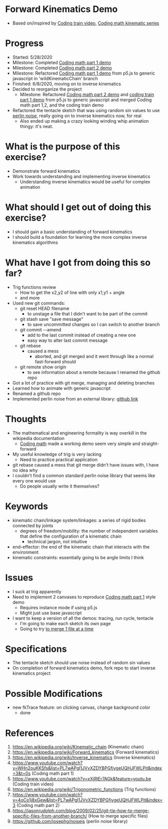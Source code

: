 # Forward Kinematics Demo
* Based on/inspired by [Coding train video][5], [Coding math kinematic series][4]

# Progress
* Started: 5/28/2020
* Milestone: Completed [Coding math part 1 demo][4]
* Milestone: Completed [Coding math part 2 demo][7]
* Milestone: Refactored [Coding math part 1 demo][4] from p5.js to generic javascript in 'wildKinematicChain' branch
* Finished: 6/8/2020, moving on to inverse kinematics
* Decided to reorganize the project 
    * Milestone: Refactored [Coding math part 2 demo][7] and [coding train part 1 demo][5] from p5.js to generic javascript and merged Coding math part 1,2, and the coding train demo
* Refactored the tentacle sketch that was using random sin values to use [perlin noise][9], really going on to inverse kinematics now, for real
    * Also ended up making a crazy looking winding whip animation thingy: it's neat.

# What is the purpose of this exercise?
* Demonstrate forward kinematics
* Work towards understanding and implementing inverse kinematics
    * Understanding inverse kinematics would be useful for complex animation 

# What should I get out of doing this exercise?
* I should gain a basic understanding of forward kinematics
* I should build a foundation for learning the more complex inverse kinematics algorithms

# What have I got from doing this so far?
* Trig functions review
    * How to get the x2,y2 of line with only x1,y1 + angle
    * and more
* Used new git commands: 
    * git reset HEAD filename
        * to unstage a file that I didn't want to be part of the commit
    * git stash save "save message"
        * to save uncommitted changes so I can switch to another branch
    * git commit --amend 
        * add to the last commit instead of creating a new one
        * easy way to alter last commit message
    * git rebase
        * caused a mess
            * aborted, and git merged and it went through like a normal fast-forward should
    * git remote show origin
        * to see information about a remote because I renamed the github repo
* Got a lot of practice with git merge, managing and deleting branches
* Learned how to animate with generic javascript
* Renamed a github repo
* Implemented perlin noise from an external library: [github link][9]

# Thoughts
* The mathematical and engineering formality is way overkill in the wikipedia documentation
    * [Coding math][4] made a working demo seem very simple and straight-forward
* My useful knowledge of trig is very lacking
    * Need to practice practical application
* git rebase caused a mess that git merge didn't have issues with, I have no idea why
* I couldn't find a common standard perlin noise library that seems like every one would use
    * Do people usually write it themselves?

# Keywords
* kinematic chain/linkage system/linkages: a series of rigid bodies connected by joints
    * degrees of freedom/mobility: the number of independent variables that define the configuration of a kinematic chain 
        * technical jargon, not intuitive 
* end-effector: the end of the kinematic chain that interacts with the environment
* kinematic constraints: essentially going to be angle limits I think

# Issues
* I suck at trig apparently
* Need to implement 2 canvases to reproduce [Coding math part 1][4] style demo
    * Requires instance mode if using p5.js
    * Might just use base javascript
* I want to keep a version of all the demos: tracing, run cycle, tentacle
    * I'm going to make each sketch its own page
    * Going to try [to merge 1 file at a time][8]

# Specifications
* The tentacle sketch should use noise instead of random sin values
* On completion of forward kinematics demo, fork repo to start inverse kinematics project

# Possible Modifications
* new fkTrace feature: on clicking canvas, change background color
    * done


# References
1. <https://en.wikipedia.org/wiki/Kinematic_chain> (Kinematic chain)
2. <https://en.wikipedia.org/wiki/Forward_kinematics> (Forward kinematics)
3. <https://en.wikipedia.org/wiki/Inverse_kinematics> (Inverse kinematics)
4. <https://www.youtube.com/watch?v=WHn2ouKKSfs&list=PL7wAPgl1JVvXZDYBPGfjvgeUQHJFWLPit&index=3&t=0s> (Coding math part 1)
5. <https://www.youtube.com/watch?v=xXjRlEr7AGk&feature=youtu.be> (Coding train video)
6. <https://en.wikipedia.org/wiki/Trigonometric_functions> (Trig functions)
7. <https://www.youtube.com/watch?v=4oCo1j8xGew&list=PL7wAPgl1JVvXZDYBPGfjvgeUQHJFWLPit&index=3> (Coding math part 2)
8. <https://jasonrudolph.com/blog/2009/02/25/git-tip-how-to-merge-specific-files-from-another-branch/> (How to merge specific files)
9. <https://github.com/josephg/noisejs> (perlin noise library)

[1]: <https://en.wikipedia.org/wiki/Kinematic_chain> (Kinematic chain)
[2]: <https://en.wikipedia.org/wiki/Forward_kinematics> (Forward kinematics)
[3]: <https://en.wikipedia.org/wiki/Inverse_kinematics> (Inverse kinematics)
[4]: <https://www.youtube.com/watch?v=WHn2ouKKSfs&list=PL7wAPgl1JVvXZDYBPGfjvgeUQHJFWLPit&index=3&t=0s> (Coding math part 1)
[5]: <https://www.youtube.com/watch?v=xXjRlEr7AGk&feature=youtu.be> (Coding train video)
[6]: <https://en.wikipedia.org/wiki/Trigonometric_functions> (Trig functions)
[7]: <https://www.youtube.com/watch?v=4oCo1j8xGew&list=PL7wAPgl1JVvXZDYBPGfjvgeUQHJFWLPit&index=3> (Coding math part 2)
[8]: <https://jasonrudolph.com/blog/2009/02/25/git-tip-how-to-merge-specific-files-from-another-branch/> (How to merge specific files)
[9]: <https://github.com/josephg/noisejs> (perlin noise library)